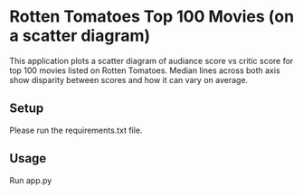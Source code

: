 # Rotten Tomatoes Top 100 Movies (on a scatter diagram)

This application plots a scatter diagram of audiance score vs critic score for top 100 movies listed on Rotten Tomatoes. Median lines across both axis show disparity between scores and how it can vary on average.

## Setup

Please run the requirements.txt file.

## Usage

Run app.py